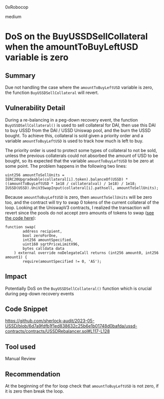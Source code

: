 0xRobocop

medium

# DoS on the BuyUSSDSellCollateral when the amountToBuyLeftUSD variable is zero

## Summary

Due not handling the case where the `amountToBuyLeftUSD` variable is zero, the function `BuyUSSDSellCollateral` will revert.

## Vulnerability Detail

During a re-balancing in a peg-down recovery event, the function `BuyUSSDSellCollateral()` is used to sell collateral for DAI, then use this DAI to buy USSD from the DAI / USSD Uniswap pool, and the burn the USSD bought. To achieve this, collateral is sold given a priority order and a variable `amountToBuyLeftUSD` is used to track how much is left to buy.

The priority order is used to protect some types of collateral to not be sold, unless the previous collaterals could not absorbed the amount of USD to be bought, so its expected that the variable `amountToBuyLeftUSD` to be zero at some point. The problem happens in the following two lines:

```solidity
uint256 amountToSellUnits = IERC20Upgradeable(collateral[i].token).balanceOf(USSD) * ((amountToBuyLeftUSD * 1e18 / collateralval) / 1e18) / 1e18;
IUSSD(USSD).UniV3SwapInput(collateral[i].pathsell, amountToSellUnits);
```

Because `amountToBuyLeftUSD` is zero, then `amountToSellUnits` will be zero too, and the contract will try to swap 0 tokens of the current collateral of the loop. Looking at the UniswapV3 contracts, I realized the transaction will revert since the pools do not accept zero amounts of tokens to swap ([see the code here](https://github.com/Uniswap/v3-core/blob/d8b1c635c275d2a9450bd6a78f3fa2484fef73eb/contracts/UniswapV3Pool.sol#L603)):

```solidity
function swap(
        address recipient,
        bool zeroForOne,
        int256 amountSpecified,
        uint160 sqrtPriceLimitX96,
        bytes calldata data
    ) external override noDelegateCall returns (int256 amount0, int256 amount1) {
        require(amountSpecified != 0, 'AS');
```

## Impact

Potentially DoS on the `BuyUSSDSellCollateral()` function which is crucial during peg-down recovery events

## Code Snippet

https://github.com/sherlock-audit/2023-05-USSD/blob/6d7a9fdfb1f1ed838632c25b6e1b01748d0bafda/ussd-contracts/contracts/USSDRebalancer.sol#L117-L128

## Tool used

Manual Review

## Recommendation

At the beginning of the for loop check that `amountToBuyLeftUSD` is not zero, if it is zero then break the loop.